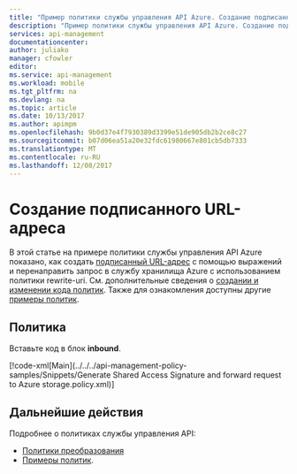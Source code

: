 ```yaml
---
title: "Пример политики службы управления API Azure. Создание подписанного URL-адреса | Документация Майкрософт"
description: "Пример политики службы управления API Azure. Создание подписанного URL-адреса с помощью выражений и перенаправление запроса в службу хранилища Azure с использованием политики rewrite-uri."
services: api-management
documentationcenter: 
author: juliako
manager: cfowler
editor: 
ms.service: api-management
ms.workload: mobile
ms.tgt_pltfrm: na
ms.devlang: na
ms.topic: article
ms.date: 10/13/2017
ms.author: apimpm
ms.openlocfilehash: 9b0d37e4f7930389d3399e51de905db2b2ce8c27
ms.sourcegitcommit: b07d06ea51a20e32fdc61980667e801cb5db7333
ms.translationtype: MT
ms.contentlocale: ru-RU
ms.lasthandoff: 12/08/2017
---
```

# <a name="generate-shared-access-signature"></a>Создание подписанного URL-адреса

В этой статье на примере политики службы управления API Azure показано, как создать [подписанный URL-адрес](https://docs.microsoft.com/azure/storage/storage-dotnet-shared-access-signature-part-1) с помощью выражений и перенаправить запрос в службу хранилища Azure с использованием политики rewrite-uri. См. дополнительные сведения о [создании и изменении кода политик](../set-edit-policies.md). Также для ознакомления доступны другие [примеры политик](../policy-samples.md).

## <a name="policy"></a>Политика

Вставьте код в блок **inbound**.

[!code-xml[Main](../../../api-management-policy-samples/Snippets/Generate Shared Access Signature and forward request to Azure storage.policy.xml)]

## <a name="next-steps"></a>Дальнейшие действия

Подробнее о политиках службы управления API:

+ [Политики преобразования](../api-management-transformation-policies.md)
+ [Примеры политик](../policy-samples.md).

